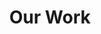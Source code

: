 ---
title: Our Work
seo:
  page_description: "Discover the impactful projects of the Alliance for Cancer Care Equity (ACCE). We fund cancer treatment, support healthcare centers, and provide assistance to patients and families in Canada and Ghana."
  canonical_url:
  featured_image:
  featured_image_alt:
  author_twitter_handle:
  open_graph_type:
  no_index: false
content_blocks:
  - _bookshop_name: feature/hero
    title: Our Work
    description: We are dedicated to advancing equity in cancer care through a variety of impactful projects in Canada and Ghana.
    button:
      link: /get-involved
      text: Support Our Work
    image: https://images.pexels.com/photos/6994982/pexels-photo-6994982.jpeg?auto=compress&cs=tinysrgb&w=1260&h=750&dpr=2
    image_alt: A diverse group of people working together on a project.

  - _bookshop_name: global/header
    title: "What We "
    title_suffix: Do
    description: Our work is focused on providing direct financial support, strengthening healthcare infrastructure, and offering compassionate assistance to patients and their families.

  - _bookshop_name: global/feature
    image: https://images.pexels.com/photos/8940723/pexels-photo-8940723.jpeg?auto=compress&cs=tinysrgb&w=1260&h=750&dpr=2
    image_alt: Hands holding coins, representing financial support.
    title: Fund Cancer Treatment and Related Costs
    description: "We fund the full range of cancer treatments—radiotherapy, chemotherapy, and surgery—for patients in Ghana and cover unfunded medications for underinsured patients in Canada, ensuring finances are not a barrier to care."
    button:
      link: /get-involved
      text: Donate Now
    reversed: false

  - _bookshop_name: global/feature
    image: https://images.pexels.com/photos/12016135/pexels-photo-12016135.jpeg?auto=compress&cs=tinysrgb&w=1260&h=750&dpr=2
    image_alt: A group of people sitting in a circle for a support session.
    title: Support Community Healthcare Centers
    description: "We strengthen non-profit community healthcare centers in Canada and Ghana by supplying them with modern, state-of-the-art medical equipment for accurate diagnosis and effective treatment."
    button:
      link: /get-involved
      text: Partner With Us
    reversed: true

  - _bookshop_name: global/feature
    image: /images/feature/feature-card-three.png
    image_alt: Upload box
    title: Assistance for Education and Training
    description: "We connect patients and their families with supportive community groups and specialized counseling services, offering financial assistance and compassionate guidance throughout their cancer journey."
    button:
      link: /about
      text: Learn More
    reversed: false
---